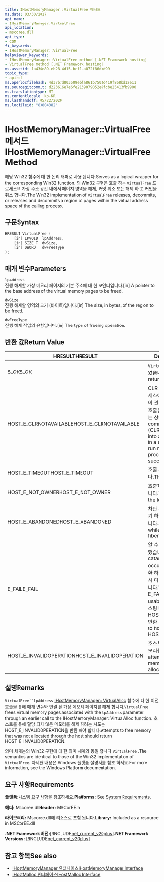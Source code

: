 ```yaml
---
title: IHostMemoryManager::VirtualFree 메서드
ms.date: 03/30/2017
api_name:
- IHostMemoryManager.VirtualFree
api_location:
- mscoree.dll
api_type:
- COM
f1_keywords:
- IHostMemoryManager::VirtualFree
helpviewer_keywords:
- IHostMemoryManager::VirtualFree method [.NET Framework hosting]
- VirtualFree method [.NET Framework hosting]
ms.assetid: 1a436e89-eb28-4d15-bcf1-a072f86dbd99
topic_type:
- apiref
ms.openlocfilehash: 4d37b7d803509ebfa861b7502d419f868bd12e11
ms.sourcegitcommit: d223616e7e6fe2139079052e6fcbe25413fb9900
ms.translationtype: MT
ms.contentlocale: ko-KR
ms.lasthandoff: 05/22/2020
ms.locfileid: "83804382"
---
```

# <a name="ihostmemorymanagervirtualfree-method"></a><span data-ttu-id="c53d1-102">IHostMemoryManager::VirtualFree 메서드</span><span class="sxs-lookup"><span data-stu-id="c53d1-102">IHostMemoryManager::VirtualFree Method</span></span>
<span data-ttu-id="c53d1-103">해당 Win32 함수에 대 한 논리 래퍼로 사용 됩니다.</span><span class="sxs-lookup"><span data-stu-id="c53d1-103">Serves as a logical wrapper for the corresponding Win32 function.</span></span> <span data-ttu-id="c53d1-104">의 Win32 구현은 호출 하는 `VirtualFree` 프로세스의 가상 주소 공간 내에서 페이지 영역을 해제, 커밋 취소 또는 해제 하 고 커밋을 취소 합니다.</span><span class="sxs-lookup"><span data-stu-id="c53d1-104">The Win32 implementation of `VirtualFree` releases, decommits, or releases and decommits a region of pages within the virtual address space of the calling process.</span></span>  
  
## <a name="syntax"></a><span data-ttu-id="c53d1-105">구문</span><span class="sxs-lookup"><span data-stu-id="c53d1-105">Syntax</span></span>  
  
```cpp  
HRESULT VirtualFree (  
    [in] LPVOID  lpAddress,  
    [in] SIZE_T  dwSize,  
    [in] DWORD   dwFreeType  
);  
```  
  
## <a name="parameters"></a><span data-ttu-id="c53d1-106">매개 변수</span><span class="sxs-lookup"><span data-stu-id="c53d1-106">Parameters</span></span>  
 `lpAddress`  
 <span data-ttu-id="c53d1-107">진행 해제할 가상 메모리 페이지의 기본 주소에 대 한 포인터입니다.</span><span class="sxs-lookup"><span data-stu-id="c53d1-107">[in] A pointer to the base address of the virtual memory pages to be freed.</span></span>  
  
 `dwSize`  
 <span data-ttu-id="c53d1-108">진행 해제할 영역의 크기 (바이트)입니다.</span><span class="sxs-lookup"><span data-stu-id="c53d1-108">[in] The size, in bytes, of the region to be freed.</span></span>  
  
 `dwFreeType`  
 <span data-ttu-id="c53d1-109">진행 해제 작업의 유형입니다.</span><span class="sxs-lookup"><span data-stu-id="c53d1-109">[in] The type of freeing operation.</span></span>  
  
## <a name="return-value"></a><span data-ttu-id="c53d1-110">반환 값</span><span class="sxs-lookup"><span data-stu-id="c53d1-110">Return Value</span></span>  
  
|<span data-ttu-id="c53d1-111">HRESULT</span><span class="sxs-lookup"><span data-stu-id="c53d1-111">HRESULT</span></span>|<span data-ttu-id="c53d1-112">Description</span><span class="sxs-lookup"><span data-stu-id="c53d1-112">Description</span></span>|  
|-------------|-----------------|  
|<span data-ttu-id="c53d1-113">S_OK</span><span class="sxs-lookup"><span data-stu-id="c53d1-113">S_OK</span></span>|<span data-ttu-id="c53d1-114">`VirtualFree`성공적으로 반환 되었습니다.</span><span class="sxs-lookup"><span data-stu-id="c53d1-114">`VirtualFree` returned successfully.</span></span>|  
|<span data-ttu-id="c53d1-115">HOST_E_CLRNOTAVAILABLE</span><span class="sxs-lookup"><span data-stu-id="c53d1-115">HOST_E_CLRNOTAVAILABLE</span></span>|<span data-ttu-id="c53d1-116">CLR (공용 언어 런타임)이 프로세스에 로드 되지 않았거나 CLR이 관리 코드를 실행할 수 없거나 호출을 성공적으로 처리할 수 없는 상태에 있습니다.</span><span class="sxs-lookup"><span data-stu-id="c53d1-116">The common language runtime (CLR) has not been loaded into a process, or the CLR is in a state in which it cannot run managed code or process the call successfully.</span></span>|  
|<span data-ttu-id="c53d1-117">HOST_E_TIMEOUT</span><span class="sxs-lookup"><span data-stu-id="c53d1-117">HOST_E_TIMEOUT</span></span>|<span data-ttu-id="c53d1-118">호출 시간이 초과 되었습니다.</span><span class="sxs-lookup"><span data-stu-id="c53d1-118">The call timed out.</span></span>|  
|<span data-ttu-id="c53d1-119">HOST_E_NOT_OWNER</span><span class="sxs-lookup"><span data-stu-id="c53d1-119">HOST_E_NOT_OWNER</span></span>|<span data-ttu-id="c53d1-120">호출자가 잠금을 소유 하지 않습니다.</span><span class="sxs-lookup"><span data-stu-id="c53d1-120">The caller does not own the lock.</span></span>|  
|<span data-ttu-id="c53d1-121">HOST_E_ABANDONED</span><span class="sxs-lookup"><span data-stu-id="c53d1-121">HOST_E_ABANDONED</span></span>|<span data-ttu-id="c53d1-122">차단 된 스레드나 파이버에서 대기 하는 동안 이벤트를 취소 했습니다.</span><span class="sxs-lookup"><span data-stu-id="c53d1-122">An event was canceled while a blocked thread or fiber was waiting on it.</span></span>|  
|<span data-ttu-id="c53d1-123">E_FAIL</span><span class="sxs-lookup"><span data-stu-id="c53d1-123">E_FAIL</span></span>|<span data-ttu-id="c53d1-124">알 수 없는 치명적인 오류가 발생 했습니다.</span><span class="sxs-lookup"><span data-stu-id="c53d1-124">An unknown catastrophic failure occurred.</span></span> <span data-ttu-id="c53d1-125">메서드가 E_FAIL 반환 하는 경우 해당 프로세스 내에서 더 이상 CLR을 사용할 수 없습니다.</span><span class="sxs-lookup"><span data-stu-id="c53d1-125">When a method returns E_FAIL, the CLR is no longer usable within the process.</span></span> <span data-ttu-id="c53d1-126">호스팅 메서드를 이후에 호출 하면 HOST_E_CLRNOTAVAILABLE 반환 됩니다.</span><span class="sxs-lookup"><span data-stu-id="c53d1-126">Subsequent calls to hosting methods return HOST_E_CLRNOTAVAILABLE.</span></span>|  
|<span data-ttu-id="c53d1-127">HOST_E_INVALIDOPERATION</span><span class="sxs-lookup"><span data-stu-id="c53d1-127">HOST_E_INVALIDOPERATION</span></span>|<span data-ttu-id="c53d1-128">호스트를 통해 할당 되지 않은 메모리를 해제 하려고 했습니다.</span><span class="sxs-lookup"><span data-stu-id="c53d1-128">An attempt was made to free memory that was not allocated through the host.</span></span>|  
  
## <a name="remarks"></a><span data-ttu-id="c53d1-129">설명</span><span class="sxs-lookup"><span data-stu-id="c53d1-129">Remarks</span></span>  
 <span data-ttu-id="c53d1-130">`VirtualFree``lpAddress` [IHostMemoryManager:: VirtualAlloc](ihostmemorymanager-virtualalloc-method.md) 함수에 대 한 이전 호출을 통해 매개 변수와 연결 된 가상 메모리 페이지를 해제 합니다.</span><span class="sxs-lookup"><span data-stu-id="c53d1-130">`VirtualFree` frees virtual memory pages associated with the `lpAddress` parameter through an earlier call to the [IHostMemoryManager::VirtualAlloc](ihostmemorymanager-virtualalloc-method.md) function.</span></span> <span data-ttu-id="c53d1-131">호스트를 통해 할당 되지 않은 메모리를 해제 하려는 시도는 HOST_E_INVALIDOPERATION을 반환 해야 합니다.</span><span class="sxs-lookup"><span data-stu-id="c53d1-131">Attempts to free memory that was not allocated through the host should return HOST_E_INVALIDOPERATION.</span></span>  
  
 <span data-ttu-id="c53d1-132">의미 체계는의 Win32 구현에 대 한 의미 체계와 동일 합니다 `VirtualFree` .</span><span class="sxs-lookup"><span data-stu-id="c53d1-132">The semantics are identical to those of the Win32 implementation of `VirtualFree`.</span></span> <span data-ttu-id="c53d1-133">자세한 내용은 Windows 플랫폼 설명서를 참조 하세요.</span><span class="sxs-lookup"><span data-stu-id="c53d1-133">For more information, see the Windows Platform documentation.</span></span>  
  
## <a name="requirements"></a><span data-ttu-id="c53d1-134">요구 사항</span><span class="sxs-lookup"><span data-stu-id="c53d1-134">Requirements</span></span>  
 <span data-ttu-id="c53d1-135">**플랫폼:**[시스템 요구 사항](../../get-started/system-requirements.md)을 참조하세요.</span><span class="sxs-lookup"><span data-stu-id="c53d1-135">**Platforms:** See [System Requirements](../../get-started/system-requirements.md).</span></span>  
  
 <span data-ttu-id="c53d1-136">**헤더:** Mscoree.dll</span><span class="sxs-lookup"><span data-stu-id="c53d1-136">**Header:** MSCorEE.h</span></span>  
  
 <span data-ttu-id="c53d1-137">**라이브러리:** Mscoree.dll에 리소스로 포함 됩니다.</span><span class="sxs-lookup"><span data-stu-id="c53d1-137">**Library:** Included as a resource in MSCorEE.dll</span></span>  
  
 <span data-ttu-id="c53d1-138">**.NET Framework 버전:**[!INCLUDE[net_current_v20plus](../../../../includes/net-current-v20plus-md.md)]</span><span class="sxs-lookup"><span data-stu-id="c53d1-138">**.NET Framework Versions:** [!INCLUDE[net_current_v20plus](../../../../includes/net-current-v20plus-md.md)]</span></span>  
  
## <a name="see-also"></a><span data-ttu-id="c53d1-139">참고 항목</span><span class="sxs-lookup"><span data-stu-id="c53d1-139">See also</span></span>

- [<span data-ttu-id="c53d1-140">IHostMemoryManager 인터페이스</span><span class="sxs-lookup"><span data-stu-id="c53d1-140">IHostMemoryManager Interface</span></span>](ihostmemorymanager-interface.md)
- [<span data-ttu-id="c53d1-141">IHostMalloc 인터페이스</span><span class="sxs-lookup"><span data-stu-id="c53d1-141">IHostMalloc Interface</span></span>](ihostmalloc-interface.md)
